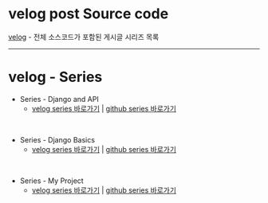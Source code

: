 # velog post Source code 

[velog](https://velog.io/@kimjihong) - 전체 소스코드가 포함된 게시글 시리즈 목록

***

# velog - Series

- Series - Django and API
   - [velog series 바로가기](https://velog.io/@kimjihong/series/django) | [github series 바로가기](https://github.com/JiHongKim98/velog-post/tree/main/django)
<br>

- Series - Django Basics
   - [velog series 바로가기](https://velog.io/@kimjihong/series/django-basics) | [github series 바로가기](https://github.com/JiHongKim98/velog-post/tree/main/django-basic)
<br>

- Series - My Project
   - [velog series 바로가기]((https://velog.io/@kimjihong/series/MyPrograms)) | [github series 바로가기](https://github.com/JiHongKim98/velog-post/tree/main/project)
<br>